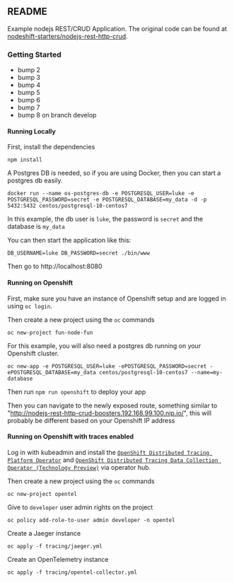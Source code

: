 
## README

Example nodejs REST/CRUD Application. The original code can be found at [nodeshift-starters/nodejs-rest-http-crud](https://github.com/nodeshift-starters/nodejs-rest-http-crud).

### Getting Started
- bump 2
- bump 3
- bump 4
- bump 5
- bump 6
- bump 7
- bump 8 on branch develop

#### Running Locally

First, install the dependencies

`npm install`

A Postgres DB is needed, so if you are using Docker, then you can start a postgres db easily.

`docker run --name os-postgres-db -e POSTGRESQL_USER=luke -e POSTGRESQL_PASSWORD=secret -e POSTGRESQL_DATABASE=my_data -d -p 5432:5432 centos/postgresql-10-centos7`

In this example, the db user is `luke`, the password is `secret` and the database is `my_data`

You can then start the application like this:

`DB_USERNAME=luke DB_PASSWORD=secret ./bin/www`


Then go to http://localhost:8080


#### Running on Openshift

First, make sure you have an instance of Openshift setup and are logged in using `oc login`.

Then create a new project using the `oc` commands

`oc new-project fun-node-fun`

For this example, you will also need a postgres db running on your Openshift cluster.

`oc new-app -e POSTGRESQL_USER=luke -ePOSTGRESQL_PASSWORD=secret -ePOSTGRESQL_DATABASE=my_data centos/postgresql-10-centos7 --name=my-database`

Then run `npm run openshift` to deploy your app

Then you can navigate to the newly exposed route, something similar to "http://nodejs-rest-http-crud-boosters.192.168.99.100.nip.io/",  this will probably be different based on your Openshift IP address

#### Running on Openshift with traces enabled

Log in with kubeadmin and install the [`OpenShift Distributed Tracing Platform Operator`](https://docs.openshift.com/container-platform/4.10/distr_tracing/distr_tracing_install/distr-tracing-deploying-jaeger.html) and [`OpenShift Distributed Tracing Data Collection Operator (Technology Preview)`](https://docs.openshift.com/container-platform/4.10/distr_tracing/distr_tracing_install/distr-tracing-deploying-otel.html) via operator hub.
 
Then create a new project using the `oc` commands

```
oc new-project opentel
```

Give to `developer` user admin rights on the project

```
oc policy add-role-to-user admin developer -n opentel
```

Create a Jaeger instance

```
oc apply -f tracing/jaeger.yml
```

Create an OpenTelemetry instance

```
oc apply -f tracing/opentel-collector.yml
```
